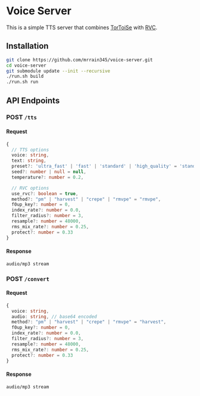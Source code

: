 # Voice Server

This is a simple TTS server that combines [TorToiSe](https://github.com/neonbjb/tortoise-tts) with [RVC](https://github.com/RVC-Project/Retrieval-based-Voice-Conversion-WebUI).



## Installation

```bash
git clone https://github.com/mrrain345/voice-server.git
cd voice-server
git submodule update --init --recursive
./run.sh build
./run.sh run
```



## API Endpoints

### POST `/tts`

#### Request

```ts
{
  // TTS options
  voice: string,
  text: string,
  preset?: 'ultra_fast' | 'fast' | 'standard' | 'high_quality' = 'standard',
  seed?: number | null = null,
  temperature?: number = 0.2,

  // RVC options
  use_rvc?: boolean = true,
  method?: "pm" | "harvest" | "crepe" | "rmvpe" = "rmvpe",
  f0up_key?: number = 0,
  index_rate?: number = 0.0,
  filter_radius?: number = 3,
  resample?: number = 48000,
  rms_mix_rate?: number = 0.25,
  protect?: number = 0.33
}
```

#### Response

`audio/mp3 stream`



### POST `/convert`

#### Request

```ts
{
  voice: string,
  audio: string, // base64 encoded
  method?: "pm" | "harvest" | "crepe" | "rmvpe" = "harvest",
  f0up_key?: number = 0,
  index_rate?: number = 0.0,
  filter_radius?: number = 3,
  resample?: number = 48000,
  rms_mix_rate?: number = 0.25,
  protect?: number = 0.33
}
```

#### Response

`audio/mp3 stream`
